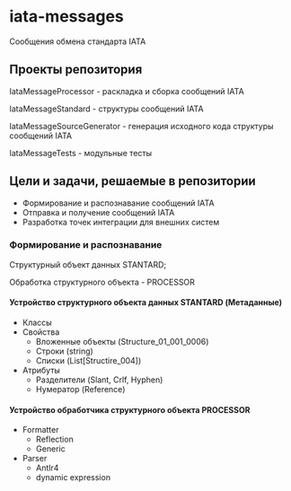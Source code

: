# iata-messages
Сообщения обмена стандарта IATA

## Проекты репозитория
IataMessageProcessor - раскладка и сборка сообщений IATA

IataMessageStandard - структуры сообщений IATA

IataMessageSourceGenerator - генерация исходного кода структуры сообщений IATA

IataMessageTests - модульные тесты

## Цели и задачи, решаемые в репозитории
* Формирование и распознавание сообщений IATA
* Отправка и получение сообщений IATA
* Разработка точек интеграции для внешних систем

### Формирование и распознавание
Структурный объект данных STANTARD;

Обработка структурного объекта - PROCESSOR

#### Устройство структурного объекта данных STANTARD (Метаданные)
* Классы
* Свойства
  * Вложенные объекты (Structure_01_001_0006)
  * Строки (string)
  * Списки (List[Structire_004])
* Атрибуты 
  * Разделители (Slant, Crlf, Hyphen)
  * Нумератор (Reference)
#### Устройство обработчика структурного объекта PROCESSOR
* Formatter
  * Reflection
  * Generic
* Parser
  * Antlr4
  * dynamic expression
